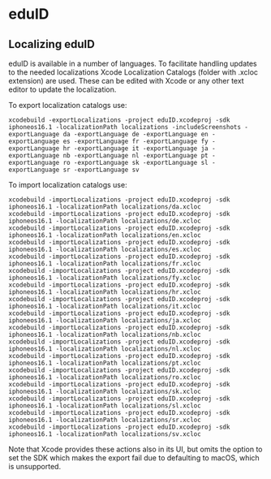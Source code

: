 # eduID

## Localizing eduID

eduID is available in a number of languages. To facilitate handling updates to the needed localizations Xcode Localization Catalogs (folder with .xcloc extension) are used. These can be edited with Xcode or any other text editor to update the localization.

To export localization catalogs use: 

    xcodebuild -exportLocalizations -project eduID.xcodeproj -sdk iphoneos16.1 -localizationPath localizations -includeScreenshots -exportLanguage da -exportLanguage de -exportLanguage en -exportLanguage es -exportLanguage fr -exportLanguage fy -exportLanguage hr -exportLanguage it -exportLanguage ja -exportLanguage nb -exportLanguage nl -exportLanguage pt -exportLanguage ro -exportLanguage sk -exportLanguage sl -exportLanguage sr -exportLanguage sv

To import localization catalogs use:

    xcodebuild -importLocalizations -project eduID.xcodeproj -sdk iphoneos16.1 -localizationPath localizations/da.xcloc
    xcodebuild -importLocalizations -project eduID.xcodeproj -sdk iphoneos16.1 -localizationPath localizations/de.xcloc
    xcodebuild -importLocalizations -project eduID.xcodeproj -sdk iphoneos16.1 -localizationPath localizations/en.xcloc
    xcodebuild -importLocalizations -project eduID.xcodeproj -sdk iphoneos16.1 -localizationPath localizations/es.xcloc
    xcodebuild -importLocalizations -project eduID.xcodeproj -sdk iphoneos16.1 -localizationPath localizations/fr.xcloc
    xcodebuild -importLocalizations -project eduID.xcodeproj -sdk iphoneos16.1 -localizationPath localizations/fy.xcloc
    xcodebuild -importLocalizations -project eduID.xcodeproj -sdk iphoneos16.1 -localizationPath localizations/hr.xcloc
    xcodebuild -importLocalizations -project eduID.xcodeproj -sdk iphoneos16.1 -localizationPath localizations/it.xcloc
    xcodebuild -importLocalizations -project eduID.xcodeproj -sdk iphoneos16.1 -localizationPath localizations/ja.xcloc
    xcodebuild -importLocalizations -project eduID.xcodeproj -sdk iphoneos16.1 -localizationPath localizations/nb.xcloc
    xcodebuild -importLocalizations -project eduID.xcodeproj -sdk iphoneos16.1 -localizationPath localizations/nl.xcloc
    xcodebuild -importLocalizations -project eduID.xcodeproj -sdk iphoneos16.1 -localizationPath localizations/pt.xcloc
    xcodebuild -importLocalizations -project eduID.xcodeproj -sdk iphoneos16.1 -localizationPath localizations/ro.xcloc
    xcodebuild -importLocalizations -project eduID.xcodeproj -sdk iphoneos16.1 -localizationPath localizations/sk.xcloc
    xcodebuild -importLocalizations -project eduID.xcodeproj -sdk iphoneos16.1 -localizationPath localizations/sl.xcloc
    xcodebuild -importLocalizations -project eduID.xcodeproj -sdk iphoneos16.1 -localizationPath localizations/sr.xcloc
    xcodebuild -importLocalizations -project eduID.xcodeproj -sdk iphoneos16.1 -localizationPath localizations/sv.xcloc

Note that Xcode provides these actions also in its UI, but omits the option to set the SDK which makes the export fail due to defaulting to macOS, which is unsupported.
